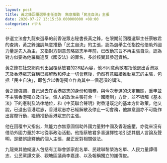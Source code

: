 ```yaml
---
layout: post
title: 黃之鋒回覆選舉主任查詢　無意推動「民主自決」主張
date: 2020-07-27 13:15:58.000000000 +08:00
categories: rthk
---
```


參選立法會九龍東選舉的前香港眾志秘書長黃之鋒，在限期前回覆選舉主任蔡敏君的查詢，黃之鋒強調無意推動「民主自決」的主張，認為選舉主任指控他借助外國力量是先入為主，又指對方刻意忽略眾志半年前，已改動宗旨不再主張自決，認為對方似要為他羅織違反《國安法》的罪名，多於核實其參選資格。

黃之鋒在社交網頁刊出回覆蔡敏君的28點內容，他不同意蔡敏君指他退出香港眾志及香港眾志聲稱已經解散和停止一切會務後，仍然有意繼續推動眾志的主張，包括「民主自決」，即包含以香港獨立作為其中一個選項的講法。

黃之鋒強調，自己過去在香港眾志的身份和職務，與今次參選的決定無關，重申並不主張香港獨立及自決，個人的政治主張符合「一國兩制」方針，並不牴觸《基本法》下的憲制及法律地位，和《中英聯合聲明》對香港既定的基本方針政策。他又說，已退出香港眾志，香港眾志亦已經解散及停止一切會務，他無意圖亦不可能作出實際行動，繼續推動香港眾志的主張。

他在回覆中又指出，無能力亦無意圖借助外國力量對中國及香港施壓，亦從來沒有借助外國力量於本地從事政治活動。他指蔡敏君多番選擇性地引述其個人言論及聲明，是錯誤詮釋他的個人主張，嚴正反對相關做法。

九龍東其他候選人包括有工聯會鄧家彪名單、民建聯黎榮浩名單、人民力量譚得志、公民黨譚文豪、觀塘區議員李嘉達、以及報稱獨立的謝偉俊。
